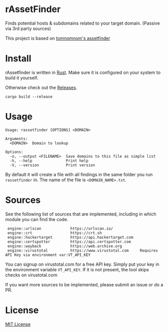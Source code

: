# rAssetFinder

Finds potential hosts & subdomains related to your target domain. (Passive via 3rd party sources)

This project is based on [tomnomnom's assetfinder](https://github.com/tomnomnom/assetfinder)

# Install

rAssetfinder is written in [Rust](https://www.rust-lang.org/). Make sure it is configured on your system
to build it yourself.

Otherwise check out the [Releases](https://github.com/richardschwabe/rassetfinder/releases).

```
cargo build --release
```

# Usage
```
Usage: rassetfinder [OPTIONS] <DOMAIN>

Arguments:
  <DOMAIN>  Domain to lookup

Options:
  -o, --output <FILENAME>  Save domains to this file as simple list
  -h, --help               Print help
  -V, --version            Print version
```

By default it will create a file with all findings in the same folder you run `rassetfinder` in. The name of the file is `<DOMAIN_NAME>.txt`.

# Sources

See the following list of sources that are implemented, including in which module you can find the code.
```
 engine::urlscan             https://urlscan.io/
 engine::crt                 https://crt.sh
 engine::hackertarget        https://api.hackertarget.com
 engine::certspotter         https://api.certspotter.com
 engine::wayback             https://web.archive.org
 engine::virustotal          https://www.virustotal.com     Requires API Key via environment var:VT_API_KEY
```

You can signup on virustotal.com for a free API key. Simply put your key in the environment variable `VT_API_KEY`. If it is not present, the tool skips checks on virustotal.com

If you want more sources to be implemented, please submit an issue or do a PR.

# License
[MIT License](LICENSE)